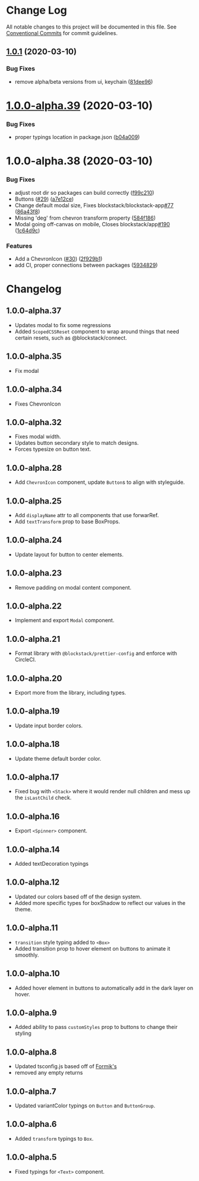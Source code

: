 # Change Log

All notable changes to this project will be documented in this file.
See [Conventional Commits](https://conventionalcommits.org) for commit guidelines.

## [1.0.1](https://github.com/blockstackpbc/blockstack-ui/compare/@blockstack/ui@1.0.0-alpha.39...@blockstack/ui@1.0.1) (2020-03-10)


### Bug Fixes

* remove alpha/beta versions from ui, keychain ([81dee96](https://github.com/blockstackpbc/blockstack-ui/commit/81dee96113f26fa5609dbe753d503c909b98ec5f))





# [1.0.0-alpha.39](https://github.com/blockstackpbc/blockstack-ui/compare/@blockstack/ui@1.0.0-alpha.38...@blockstack/ui@1.0.0-alpha.39) (2020-03-10)


### Bug Fixes

* proper typings location in package.json ([b04a009](https://github.com/blockstackpbc/blockstack-ui/commit/b04a009fe4da9eed8973d87297c677d2e1ce1687))





# 1.0.0-alpha.38 (2020-03-10)


### Bug Fixes

* adjust root dir so packages can build correctly ([f99c210](https://github.com/blockstackpbc/blockstack-ui/commit/f99c2109a0068250e0983c65a4c5a4e713ddc0e7))
* Buttons ([#29](https://github.com/blockstackpbc/blockstack-ui/issues/29)) ([a7e12ce](https://github.com/blockstackpbc/blockstack-ui/commit/a7e12cec949e21e033a6006d8d9be902fda03562))
* Change default modal size, Fixes blockstack/blockstack-app[#77](https://github.com/blockstackpbc/blockstack-ui/issues/77) ([86a43f8](https://github.com/blockstackpbc/blockstack-ui/commit/86a43f898a5f6cbd354e1c6a7fa03e4d989a527c))
* Missing 'deg' from chevron transform property ([584f186](https://github.com/blockstackpbc/blockstack-ui/commit/584f186e1cd4f387e70cbba412a2d520ea4799fd))
* Modal going off-canvas on mobile, Closes blockstack/app[#190](https://github.com/blockstackpbc/blockstack-ui/issues/190) ([1c64d9c](https://github.com/blockstackpbc/blockstack-ui/commit/1c64d9c395d2586423832c593d271886ddbed3be))


### Features

* Add a ChevronIcon ([#30](https://github.com/blockstackpbc/blockstack-ui/issues/30)) ([2f929b1](https://github.com/blockstackpbc/blockstack-ui/commit/2f929b10ba6a77ff33ebe8e87fb14283153809d9))
* add CI, proper connections between packages ([5934829](https://github.com/blockstackpbc/blockstack-ui/commit/5934829a40338ac269b80783912c8dad17af1962))





# Changelog

## 1.0.0-alpha.37

- Updates modal to fix some regressions
- Added `ScopedCSSReset` component to wrap around things that need certain resets, such as @blockstack/connect.

## 1.0.0-alpha.35

- Fix modal

## 1.0.0-alpha.34

- Fixes ChevronIcon

## 1.0.0-alpha.32

- Fixes modal width.
- Updates button secondary style to match designs.
- Forces typesize on button text.

## 1.0.0-alpha.28

- Add `ChevronIcon` component, update `Button`s to align with styleguide.

## 1.0.0-alpha.25

- Add `displayName` attr to all components that use forwarRef.
- Add `textTransform` prop to base BoxProps.

## 1.0.0-alpha.24

- Update layout for button to center elements.

## 1.0.0-alpha.23

- Remove padding on modal content component.

## 1.0.0-alpha.22

- Implement and export `Modal` component.

## 1.0.0-alpha.21

- Format library with `@blockstack/prettier-config` and enforce with CircleCI.

## 1.0.0-alpha.20

- Export more from the library, including types.

## 1.0.0-alpha.19

- Update input border colors.

## 1.0.0-alpha.18

- Update theme default border color.

## 1.0.0-alpha.17

- Fixed bug with `<Stack>` where it would render null children and mess up the `isLastChild` check.

## 1.0.0-alpha.16

- Export `<Spinner>` component.

## 1.0.0-alpha.14

- Added textDecoration typings

## 1.0.0-alpha.12

- Updated our colors based off of the design system.
- Added more specific types for boxShadow to reflect our values in the theme.

## 1.0.0-alpha.11

- `transition` style typing added to `<Box>`
- Added transition prop to hover element on buttons to animate it smoothly.

## 1.0.0-alpha.10

- Added hover element in buttons to automatically add in the dark layer on hover.

## 1.0.0-alpha.9

- Added ability to pass `customStyles` prop to buttons to change their styling

## 1.0.0-alpha.8

- Updated tsconfig.js based off of [Formik's](https://github.com/jaredpalmer/formik/blob/master/tsconfig.base.json)
- removed any empty returns

## 1.0.0-alpha.7

- Updated variantColor typings on `Button` and `ButtonGroup`.

## 1.0.0-alpha.6

- Added `transform` typings to `Box`.

## 1.0.0-alpha.5

- Fixed typings for `<Text>` component.
